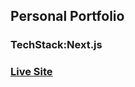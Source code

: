 ## Personal Portfolio
### TechStack:Next.js

### [Live Site](https://personal-portfolio-neon-rho.vercel.app/)




